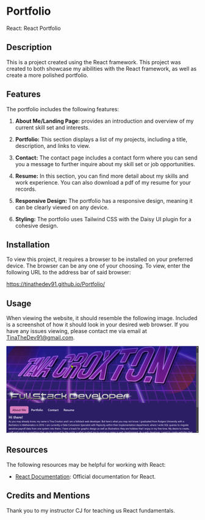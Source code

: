 # Portfolio

React: React Portfolio

## Description

This is a project created using the React framework. This project was created to both showcase my aibilities with the React framework, as well as create a more polished portfolio.

## Features

The portfolio includes the following features:

1. **About Me/Landing Page:** provides an introduction and overview of my current skill set and interests.

2. **Portfolio:** This section displays a list of my projects, including a title, description, and links to view.

3. **Contact:** The contact page includes a contact form where you can send you a message to further inquire about my skill set or job opportunities.

4. **Resume:** In this section, you can find more detail about my skills and work experience. You can also download a pdf of my resume for your records.

5. **Responsive Design:** The portfolio has a responsive design, meaning it can be clearly viewed on any device.

6. **Styling:** The portfolio uses Tailwind CSS with the Daisy UI plugin for a cohesive design.

## Installation

To view this project, it requires a browser to be installed on your preferred device. The browser can be any one of your choosing. To view, enter the following URL to the address bar of said browser:

https://tinathedev91.github.io/Portfolio/ 

## Usage

When viewing the website, it should resemble the following image. Included is a screenshot of how it should look in your desired web browser. If you have any issues viewing, please contact me via email at TinaTheDev91@gmail.com.

![screenshot-of-website](/portfolio/src/components/assets/main-page-ss.png)

## Resources

The following resources may be helpful for working with React:

- [React Documentation](https://react.dev/): Official documentation for React.

## Credits and Mentions

Thank you to my instructor CJ for teaching us React fundamentals.

